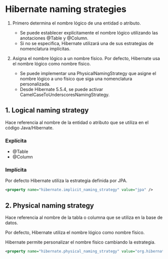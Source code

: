 
# Hibernate naming strategies



1. Primero determina el nombre lógico de una entidad o atributo.
    * Se puede establecer explícitamente el nombre lógico utilizando las anotaciones @Table y @Column.
    * Si no se especifica, Hibernate utilizará una de sus estrategias de nomenclatura implícitas.

2. Asigna el nombre lógico a un nombre físico. Por defecto, Hibernate usa el nombre lógico
   como nombre físico.
    * Se puede implementar una PhysicalNamingStrategy que asigne el nombre lógico a uno
      físico que siga una nomenclatura personalizada.
    * Desde Hibernate 5.5.4, se puede activar CamelCaseToUnderscoresNamingStrategy.

## 1. Logical naming strategy

Hace referencia al nombre de la entidad o atributo que se utiliza en el código Java/Hibernate.

### Explícita

* @Table
* @Column


### Implícita

Por defecto Hibernate utiliza la estrategia definida por JPA.

```xml
<property name="hibernate.implicit_naming_strategy" value="jpa" />
```


## 2. Physical naming strategy

Hace referencia al nombre de la tabla o columna que se utiliza en la base de datos.

Por defecto, Hibernate utiliza el nombre lógico como nombre físico.

Hibernate permite personalizar el nombre físico cambiando la estrategia.

```xml
<property name="hibernate.physical_naming_strategy" value="org.hibernate.boot.model.naming.CamelCaseToUnderscoresNamingStrategy"/>
```

